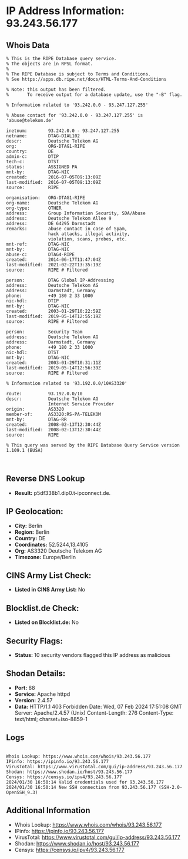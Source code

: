 # IP Address Information: 93.243.56.177

## Whois Data
```
% This is the RIPE Database query service.
% The objects are in RPSL format.
%
% The RIPE Database is subject to Terms and Conditions.
% See https://apps.db.ripe.net/docs/HTML-Terms-And-Conditions

% Note: this output has been filtered.
%       To receive output for a database update, use the "-B" flag.

% Information related to '93.242.0.0 - 93.247.127.255'

% Abuse contact for '93.242.0.0 - 93.247.127.255' is 'abuse@telekom.de'

inetnum:        93.242.0.0 - 93.247.127.255
netname:        DTAG-DIAL102
descr:          Deutsche Telekom AG
org:            ORG-DTAG1-RIPE
country:        DE
admin-c:        DTIP
tech-c:         DTST
status:         ASSIGNED PA
mnt-by:         DTAG-NIC
created:        2016-07-05T09:13:09Z
last-modified:  2016-07-05T09:13:09Z
source:         RIPE

organisation:   ORG-DTAG1-RIPE
org-name:       Deutsche Telekom AG
org-type:       OTHER
address:        Group Information Security, SDA/Abuse
address:        Deutsche Telekom Allee 9
address:        DE 64295 Darmstadt
remarks:        abuse contact in case of Spam,
                hack attacks, illegal activity,
                violation, scans, probes, etc.
mnt-ref:        DTAG-NIC
mnt-by:         DTAG-NIC
abuse-c:        DTAG4-RIPE
created:        2014-06-17T11:47:04Z
last-modified:  2021-02-22T13:35:19Z
source:         RIPE # Filtered

person:         DTAG Global IP-Addressing
address:        Deutsche Telekom AG
address:        Darmstadt, Germany
phone:          +49 180 2 33 1000
nic-hdl:        DTIP
mnt-by:         DTAG-NIC
created:        2003-01-29T10:22:59Z
last-modified:  2019-05-14T12:55:19Z
source:         RIPE # Filtered

person:         Security Team
address:        Deutsche Telekom AG
address:        Darmstadt, Germany
phone:          +49 180 2 33 1000
nic-hdl:        DTST
mnt-by:         DTAG-NIC
created:        2003-01-29T10:31:11Z
last-modified:  2019-05-14T12:56:39Z
source:         RIPE # Filtered

% Information related to '93.192.0.0/10AS3320'

route:          93.192.0.0/10
descr:          Deutsche Telekom AG
                Internet Service Provider
origin:         AS3320
member-of:      AS3320:RS-PA-TELEKOM
mnt-by:         DTAG-RR
created:        2008-02-13T12:30:44Z
last-modified:  2008-02-13T12:30:44Z
source:         RIPE

% This query was served by the RIPE Database Query Service version 1.109.1 (BUSA)



```
## Reverse DNS Lookup
- **Result:** p5df338b1.dip0.t-ipconnect.de.

## IP Geolocation:
- **City:** Berlin
- **Region:** Berlin
- **Country:** DE
- **Coordinates:** 52.5244,13.4105
- **Org:** AS3320 Deutsche Telekom AG
- **Timezone:** Europe/Berlin

## CINS Army List Check:
- **Listed in CINS Army List:** 
No

## Blocklist.de Check:
- **Listed on Blocklist.de:** 
No

## Security Flags:
- **Status:** 10 security vendors flagged this IP address as malicious

## Shodan Details:
- **Port:** 88
- **Service:** Apache httpd
- **Version:** 2.4.57
- **Data:** HTTP/1.1 403 Forbidden
Date: Wed, 07 Feb 2024 17:51:08 GMT
Server: Apache/2.4.57 (Unix)
Content-Length: 276
Content-Type: text/html; charset=iso-8859-1



## Logs
```

Whois Lookup: https://www.whois.com/whois/93.243.56.177
IPinfo: https://ipinfo.io/93.243.56.177
VirusTotal: https://www.virustotal.com/gui/ip-address/93.243.56.177
Shodan: https://www.shodan.io/host/93.243.56.177
Censys: https://censys.io/ipv4/93.243.56.177
2024/01/30 16:50:14 Valid credentials used for 93.243.56.177
2024/01/30 16:50:14 New SSH connection from 93.243.56.177 (SSH-2.0-OpenSSH_9.3)

```
## Additional Information
- Whois Lookup: https://www.whois.com/whois/93.243.56.177
- IPinfo: https://ipinfo.io/93.243.56.177
- VirusTotal: https://www.virustotal.com/gui/ip-address/93.243.56.177
- Shodan: https://www.shodan.io/host/93.243.56.177
- Censys: https://censys.io/ipv4/93.243.56.177


